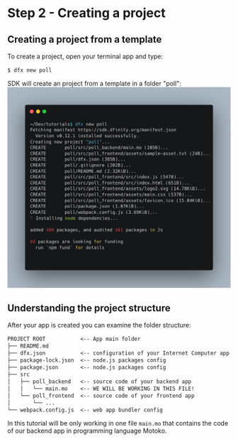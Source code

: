 # Step 2 - Creating a project

## Creating a project from a template

To create a project, open your terminal app and type:
```shell
$ dfx new poll
```

SDK will create an project from a template in a folder "poll":
![dfx new poll terminal image](__attachments/dfx%20new.png)

## Understanding the project structure

After your app is created you can examine the folder structure:

```
PROJECT ROOT           <-- App main folder
├── README.md
├── dfx.json           <-- configuration of your Internet Computer app
├── package-lock.json  <-- node.js packages config
├── package.json       <-- node.js packages config
├── src
│   ├── poll_backend   <-- source code of your backend app
│   │   └── main.mo    <-- WE WILL BE WORKING IN THIS FILE!
│   └── poll_frontend  <-- source code of your frontend app
│       └── ...
└── webpack.config.js  <-- web app bundler config
```

In this tutorial will be only working in one file `main.mo` that contains the code of our backend app in programming language Motoko.


